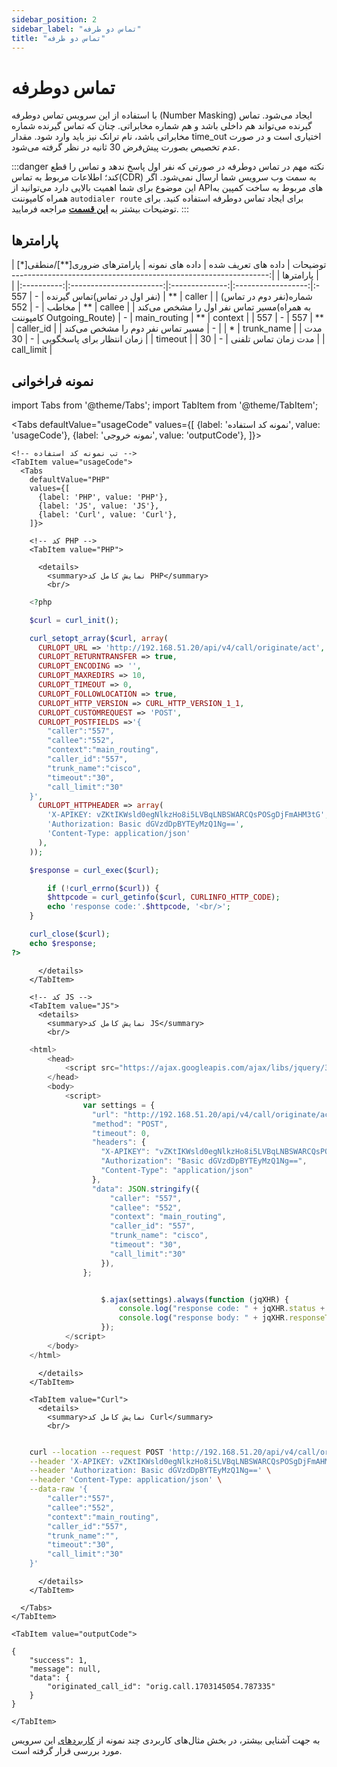 ```yaml
---
sidebar_position: 2
sidebar_label: "تماس دو طرفه"
title: "تماس دو طرفه"
---
```




# تماس دوطرفه

با استفاده از این سرویس تماس دوطرفه (Number Masking) ایجاد می‌شود. تماس گیرنده می‌تواند هم داخلی باشد و هم شماره مخابراتی. چنان که تماس گیرنده شماره مخابراتی 
باشد، نام ترانک نیز باید وارد شود. مقدار time_out اختیاری است و در صورت عدم تخصیص بصورت پیش‌فرض 30 ثانیه در نظر گرفته می‌شود.

:::danger نکته مهم
در تماس دوطرفه در صورتی که نفر اول پاسخ ندهد و تماس را قطع کند؛ اطلاعات مربوط به تماس(CDR) به سمت وب‌ سرویس شما ارسال نمی‌شود. اگر این موضوع برای شما اهمیت بالایی دارد می‌توانید از APIهای مربوط به ساخت کمپین به همراه کامپوننت `autodialer route` برای ایجاد تماس دوطرفه استفاده کنید. برای توضیحات بیشتر به **[این قسمت](/developers/Autodialer_API/call_originate)** مراجعه فرمایید.
:::



<!-- ### پارامترها -->
## پارامترها


<div class="custom-table">
|                              توضیحات                              | داده های تعریف شده | داده های نمونه | پارامترهای ضروری[**]/منطقی[*]  |  پارامترها |
|:-----------------------------------------------------------------:|:------------------:|:--------------:|:-----------------------:|:----------:|
|                    (نفر اول در تماس)تماس گیرنده                   |          -         |       557      |            **           |   caller   |
|                    (نفر دوم در تماس)شماره مخاطب                   |          -         |       552      |            **           |   callee   |
| مسیر تماس نفر اول را مشخص می‌کند(به همراه کامپوننت Outgoing_Route) |          -         |  main_routing  |            **           |   context  |
|                                557                                |          -         |       557      |            **           |  caller_id |
|                  مسیر تماس نفر دوم را مشخص می‌کند                  |          -         |                |            *            | trunk_name |
|                   مدت زمان انتظار برای پاسخگویی                   |          -         |       30       |                         |   timeout  |
|                   مدت زمان تماس تلفنی                   |          -         |       30       |                         |   call_limit  |
</div>

## نمونه فراخوانی

<!--  -->

import Tabs from '@theme/Tabs';
import TabItem from '@theme/TabItem';

  <Tabs
    defaultValue="usageCode"
    values={[
      {label: 'نمونه کد استفاده', value: 'usageCode'},
      {label: 'نمونه خروجی', value: 'outputCode'},
    ]}>

    <!-- تب نمونه کد استفاده -->
    <TabItem value="usageCode">
      <Tabs
        defaultValue="PHP"
        values={[
          {label: 'PHP', value: 'PHP'},
          {label: 'JS', value: 'JS'},
          {label: 'Curl', value: 'Curl'},
        ]}>

        <!-- کد PHP -->
        <TabItem value="PHP">
      
          <details>
            <summary>نمایش کامل کد PHP</summary>
            <br/>

```php
	<?php

	$curl = curl_init();

	curl_setopt_array($curl, array(
	  CURLOPT_URL => 'http://192.168.51.20/api/v4/call/originate/act',
	  CURLOPT_RETURNTRANSFER => true,
	  CURLOPT_ENCODING => '',
	  CURLOPT_MAXREDIRS => 10,
	  CURLOPT_TIMEOUT => 0,
	  CURLOPT_FOLLOWLOCATION => true,
	  CURLOPT_HTTP_VERSION => CURL_HTTP_VERSION_1_1,
	  CURLOPT_CUSTOMREQUEST => 'POST',
	  CURLOPT_POSTFIELDS =>'{
		"caller":"557",
		"callee":"552",
		"context":"main_routing",
		"caller_id":"557",
		"trunk_name":"cisco",
		"timeout":"30",
		"call_limit":"30"
	}',
	  CURLOPT_HTTPHEADER => array(
		'X-APIKEY: vZKtIKWsld0egNlkzHo8i5LVBqLNBSWARCQsPOSgDjFmAHM3tG',
		'Authorization: Basic dGVzdDpBYTEyMzQ1Ng==',
		'Content-Type: application/json'
	  ),
	));

	$response = curl_exec($curl);

		if (!curl_errno($curl)) {
		$httpcode = curl_getinfo($curl, CURLINFO_HTTP_CODE);
		echo 'response code:'.$httpcode, '<br/>';
	}

	curl_close($curl);
	echo $response;
?>
```

          </details>
        </TabItem>

        <!-- کد JS -->
        <TabItem value="JS">
          <details>
            <summary>نمایش کامل کد JS</summary>
            <br/>

```js	
	<html>
		<head>
			<script src="https://ajax.googleapis.com/ajax/libs/jquery/3.5.1/jquery.min.js"></script>
		</head>
		<body>
			<script>
				var settings = {
				  "url": "http://192.168.51.20/api/v4/call/originate/act",
				  "method": "POST",
				  "timeout": 0,
				  "headers": {
					"X-APIKEY": "vZKtIKWsld0egNlkzHo8i5LVBqLNBSWARCQsPOSgDjFmAHM3tG",
					"Authorization": "Basic dGVzdDpBYTEyMzQ1Ng==",
					"Content-Type": "application/json"
				  },
				  "data": JSON.stringify({
					  "caller": "557",
					  "callee": "552",
					  "context": "main_routing",
					  "caller_id": "557",
					  "trunk_name": "cisco",
					  "timeout": "30",
					  "call_limit":"30"
					}),
				};


					$.ajax(settings).always(function (jqXHR) {
						console.log("response code: " + jqXHR.status + " " + jqXHR.statusText);
						console.log("response body: " + jqXHR.responseText);
					});
			</script>
		</body>
	</html>
```

          </details>
        </TabItem>

        <TabItem value="Curl">
          <details>
            <summary>نمایش کامل کد Curl</summary>
            <br/>
```bash

	curl --location --request POST 'http://192.168.51.20/api/v4/call/originate/act' \
	--header 'X-APIKEY: vZKtIKWsld0egNlkzHo8i5LVBqLNBSWARCQsPOSgDjFmAHM3tG' \
	--header 'Authorization: Basic dGVzdDpBYTEyMzQ1Ng==' \
	--header 'Content-Type: application/json' \
	--data-raw '{
		"caller":"557",
		"callee":"552",
		"context":"main_routing",
		"caller_id":"557",
		"trunk_name":"",
		"timeout":"30",
		"call_limit":"30"
	}'
```

          </details>
        </TabItem>

      </Tabs>
    </TabItem>

    <TabItem value="outputCode">

```shell
{
    "success": 1,
    "message": null,
    "data": {
        "originated_call_id": "orig.call.1703145054.787335"
    }
}
```
    </TabItem>

  </Tabs>


 به جهت آشنایی بیشتر، در بخش مثال‌های کاربردی چند نمونه از [کاربردهای](/developers/Scenarios/call_originate) این سرویس مورد بررسی قرار گرفته‌ است.

